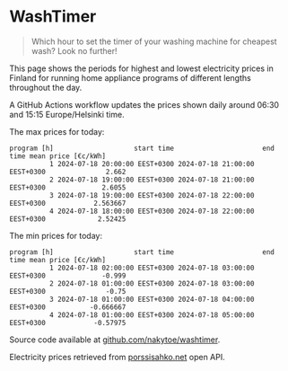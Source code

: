 
# WashTimer

> Which hour to set the timer of your washing machine for cheapest wash? Look no further!

This page shows the periods for highest and lowest electricity prices in Finland 
for running home appliance programs of different lengths throughout the day. 

A GitHub Actions workflow updates the prices shown daily around 06:30 and 15:15 Europe/Helsinki time.

The max prices for today:

	program [h]                    start time                      end time mean price [€c/kWh]
	          1 2024-07-18 20:00:00 EEST+0300 2024-07-18 21:00:00 EEST+0300               2.662
	          2 2024-07-18 19:00:00 EEST+0300 2024-07-18 21:00:00 EEST+0300              2.6055
	          3 2024-07-18 19:00:00 EEST+0300 2024-07-18 22:00:00 EEST+0300            2.563667
	          4 2024-07-18 18:00:00 EEST+0300 2024-07-18 22:00:00 EEST+0300             2.52425

The min prices for today:

	program [h]                    start time                      end time mean price [€c/kWh]
	          1 2024-07-18 02:00:00 EEST+0300 2024-07-18 03:00:00 EEST+0300              -0.999
	          2 2024-07-18 01:00:00 EEST+0300 2024-07-18 03:00:00 EEST+0300               -0.75
	          3 2024-07-18 01:00:00 EEST+0300 2024-07-18 04:00:00 EEST+0300           -0.666667
	          4 2024-07-18 01:00:00 EEST+0300 2024-07-18 05:00:00 EEST+0300            -0.57975


Source code available at [github.com/nakytoe/washtimer](https://github.com/nakytoe/washtimer).

Electricity prices retrieved from [porssisahko.net](https://porssisahko.net/api) open API.
